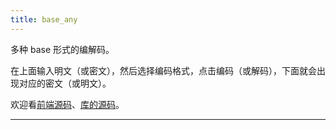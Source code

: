 ```yaml
---
title: base_any
---
```


多种 base 形式的编解码。

在上面输入明文（或密文），然后选择编码格式，点击编码（或解码），下面就会出现对应的密文（或明文）。

欢迎看[前端源码](https://gitee.com/Zeng_YL/base_any_web)、[库的源码](https://gitee.com/Zeng_YL/base_any)。

----

<div :ref="listen" />

<script setup>
  import init, { run } from '../assets/baseany/base_any_web.js'
  let app
  const listen = async el => {
    await init()
    if (el) app = run(el)
    else app?.free()
  }
</script>